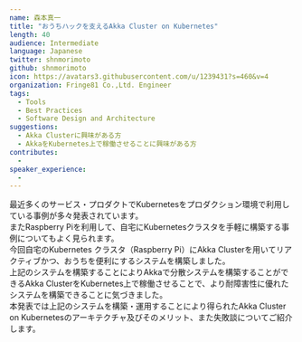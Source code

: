 ```yaml
---
name: 森本真一
title: "おうちハックを支えるAkka Cluster on Kubernetes"
length: 40
audience: Intermediate
language: Japanese
twitter: shnmorimoto
github: shnmorimoto
icon: https://avatars3.githubusercontent.com/u/1239431?s=460&v=4
organization: Fringe81 Co.,Ltd. Engineer
tags:
  - Tools
  - Best Practices
  - Software Design and Architecture
suggestions:
  - Akka Clusterに興味がある方
  - AkkaをKubernetes上で稼働させることに興味がある方
contributes:
  - 
speaker_experience:
  - 
---
```

最近多くのサービス・プロダクトでKubernetesをプロダクション環境で利用している事例が多々発表されています。  
またRaspberry Piを利用して、自宅にKubernetesクラスタを手軽に構築する事例についてもよく見られます。  
今回自宅のKubernetes クラスタ（Raspberry Pi）にAkka Clusterを用いてリアクティブかつ、おうちを便利にするシステムを構築しました。  
上記のシステムを構築することによりAkkaで分散システムを構築することができるAkka ClusterをKubernetes上で稼働させることで、より耐障害性に優れたシステムを構築できることに気づきました。  
本発表では上記のシステムを構築・運用することにより得られたAkka Cluster on Kubernetesのアーキテクチャ及びそのメリット、また失敗談についてご紹介します。